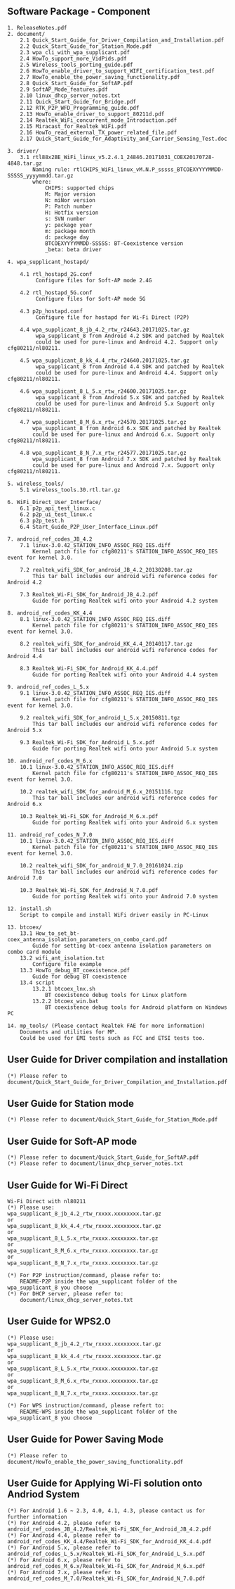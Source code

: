 
## Software Package - Component

	1. ReleaseNotes.pdf
	2. document/
		2.1 Quick_Start_Guide_for_Driver_Compilation_and_Installation.pdf
		2.2 Quick_Start_Guide_for_Station_Mode.pdf
		2.3 wpa_cli_with_wpa_supplicant.pdf
		2.4 HowTo_support_more_VidPids.pdf
		2.5 Wireless_tools_porting_guide.pdf
		2.6 HowTo_enable_driver_to_support_WIFI_certification_test.pdf
		2.7 HowTo_enable_the_power_saving_functionality.pdf
		2.8 Quick_Start_Guide_for_SoftAP.pdf
		2.9 SoftAP_Mode_features.pdf
		2.10 linux_dhcp_server_notes.txt
		2.11 Quick_Start_Guide_for_Bridge.pdf
		2.12 RTK_P2P_WFD_Programming_guide.pdf
		2.13 HowTo_enable_driver_to_support_80211d.pdf
		2.14 Realtek_WiFi_concurrent_mode_Introduction.pdf
		2.15 Miracast_for_Realtek_WiFi.pdf
		2.16 HowTo_read_external_TX_power_related_file.pdf
		2.17 Quick_Start_Guide_for_Adaptivity_and_Carrier_Sensing_Test.doc

	3. driver/
		3.1 rtl88x2BE_WiFi_linux_v5.2.4.1_24846.20171031_COEX20170728-4848.tar.gz
			Naming rule: rtlCHIPS_WiFi_linux_vM.N.P_sssss_BTCOEXYYYYMMDD-SSSSS_yyyymmdd.tar.gz
			where:
				CHIPS: supported chips
				M: Major version
				N: miNor version
				P: Patch number
				H: Hotfix version
				s: SVN number
				y: package year
				m: package month
				d: package day
				BTCOEXYYYYMMDD-SSSSS: BT-Coexistence version
				_beta: beta driver
		
	4. wpa_supplicant_hostapd/

		4.1 rtl_hostapd_2G.conf
			 Configure files for Soft-AP mode 2.4G

		4.2 rtl_hostapd_5G.conf
			 Configure files for Soft-AP mode 5G

		4.3 p2p_hostapd.conf
			 Configure file for hostapd for Wi-Fi Direct (P2P)
			 		
		4.4 wpa_supplicant_8_jb_4.2_rtw_r24643.20171025.tar.gz
			 wpa_supplicant_8 from Android 4.2 SDK and patched by Realtek
			 could be used for pure-linux and Android 4.2. Support only cfg80211/nl80211.

		4.5 wpa_supplicant_8_kk_4.4_rtw_r24640.20171025.tar.gz
			 wpa_supplicant_8 from Android 4.4 SDK and patched by Realtek
			 could be used for pure-linux and Android 4.4. Support only cfg80211/nl80211.
			 
		4.6 wpa_supplicant_8_L_5.x_rtw_r24600.20171025.tar.gz
			 wpa_supplicant_8 from Android 5.x SDK and patched by Realtek
			 could be used for pure-linux and Android 5.x Support only cfg80211/nl80211.

		4.7 wpa_supplicant_8_M_6.x_rtw_r24570.20171025.tar.gz
			wpa_supplicant_8 from Android 6.x SDK and patched by Realtek
			could be used for pure-linux and Android 6.x. Support only cfg80211/nl80211.

		4.8 wpa_supplicant_8_N_7.x_rtw_r24577.20171025.tar.gz
			wpa_supplicant_8 from Android 7.x SDK and patched by Realtek
			could be used for pure-linux and Android 7.x. Support only cfg80211/nl80211.

	5. wireless_tools/
		5.1 wireless_tools.30.rtl.tar.gz

	6. WiFi_Direct_User_Interface/
		6.1 p2p_api_test_linux.c
		6.2 p2p_ui_test_linux.c
		6.3 p2p_test.h
		6.4 Start_Guide_P2P_User_Interface_Linux.pdf
	
	7. android_ref_codes_JB_4.2
		7.1 linux-3.0.42_STATION_INFO_ASSOC_REQ_IES.diff
			Kernel patch file for cfg80211's STATION_INFO_ASSOC_REQ_IES event for kernel 3.0.

		7.2 realtek_wifi_SDK_for_android_JB_4.2_20130208.tar.gz
			This tar ball includes our android wifi reference codes for Android 4.2

		7.3 Realtek_Wi-Fi_SDK_for_Android_JB_4.2.pdf
			Guide for porting Realtek wifi onto your Android 4.2 system

	8. android_ref_codes_KK_4.4
		8.1 linux-3.0.42_STATION_INFO_ASSOC_REQ_IES.diff
			Kernel patch file for cfg80211's STATION_INFO_ASSOC_REQ_IES event for kernel 3.0.

		8.2 realtek_wifi_SDK_for_android_KK_4.4_20140117.tar.gz
			This tar ball includes our android wifi reference codes for Android 4.4

		8.3 Realtek_Wi-Fi_SDK_for_Android_KK_4.4.pdf
			Guide for porting Realtek wifi onto your Android 4.4 system	

	9. android_ref_codes_L_5.x
		9.1 linux-3.0.42_STATION_INFO_ASSOC_REQ_IES.diff
			Kernel patch file for cfg80211's STATION_INFO_ASSOC_REQ_IES event for kernel 3.0.

		9.2 realtek_wifi_SDK_for_android_L_5.x_20150811.tgz
			This tar ball includes our android wifi reference codes for Android 5.x

		9.3 Realtek_Wi-Fi_SDK_for_Android_L_5.x.pdf
			Guide for porting Realtek wifi onto your Android 5.x system			

	10. android_ref_codes_M_6.x
		10.1 linux-3.0.42_STATION_INFO_ASSOC_REQ_IES.diff
			Kernel patch file for cfg80211's STATION_INFO_ASSOC_REQ_IES event for kernel 3.0.

		10.2 realtek_wifi_SDK_for_android_M_6.x_20151116.tgz
			This tar ball includes our android wifi reference codes for Android 6.x

		10.3 Realtek_Wi-Fi_SDK_for_Android_M_6.x.pdf
			Guide for porting Realtek wifi onto your Android 6.x system		

	11. android_ref_codes_N_7.0
		10.1 linux-3.0.42_STATION_INFO_ASSOC_REQ_IES.diff
			Kernel patch file for cfg80211's STATION_INFO_ASSOC_REQ_IES event for kernel 3.0.

		10.2 realtek_wifi_SDK_for_android_N_7.0_20161024.zip
			This tar ball includes our android wifi reference codes for Android 7.0

		10.3 Realtek_Wi-Fi_SDK_for_Android_N_7.0.pdf
			Guide for porting Realtek wifi onto your Android 7.0 system

	12. install.sh
		Script to compile and install WiFi driver easily in PC-Linux
	
	13. btcoex/ 
		13.1 How_to_set_bt-coex_antenna_isolation_parameters_on_combo_card.pdf
			Guide for setting bt-coex antenna isolation parameters on combo card module
		13.2 wifi_ant_isolation.txt
			Configure file example
		13.3 HowTo_debug_BT_coexistence.pdf
			Guide for debug BT coexistence
		13.4 script
			13.2.1 btcoex_lnx.sh
				BT coexistence debug tools for Linux platform
			13.2.2 btcoex_win.bat
				BT coexistence debug tools for Android platform on Windows PC

	14.	mp_tools/ (Please contact Realtek FAE for more information)
		Documents and utilities for MP.
		Could be used for EMI tests such as FCC and ETSI tests too.
	

## User Guide for Driver compilation and installation
	(*) Please refer to document/Quick_Start_Guide_for_Driver_Compilation_and_Installation.pdf

## User Guide for Station mode
	(*) Please refer to document/Quick_Start_Guide_for_Station_Mode.pdf

## User Guide for Soft-AP mode
	(*) Please refer to document/Quick_Start_Guide_for_SoftAP.pdf
	(*) Please refer to document/linux_dhcp_server_notes.txt

## User Guide for Wi-Fi Direct
	Wi-Fi Direct with nl80211
	(*) Please use:
	wpa_supplicant_8_jb_4.2_rtw_rxxxx.xxxxxxxx.tar.gz
	or
	wpa_supplicant_8_kk_4.4_rtw_rxxxx.xxxxxxxx.tar.gz
	or
	wpa_supplicant_8_L_5.x_rtw_rxxxx.xxxxxxxx.tar.gz
	or
	wpa_supplicant_8_M_6.x_rtw_rxxxx.xxxxxxxx.tar.gz
	or
	wpa_supplicant_8_N_7.x_rtw_rxxxx.xxxxxxxx.tar.gz

	(*) For P2P instruction/command, please refer to:
		README-P2P inside the wpa_supplicant folder of the wpa_supplicant_8 you choose
	(*) For DHCP server, please refer to:
		document/linux_dhcp_server_notes.txt
		
## User Guide for WPS2.0
	(*) Please use:
	wpa_supplicant_8_jb_4.2_rtw_rxxxx.xxxxxxxx.tar.gz
	or
	wpa_supplicant_8_kk_4.4_rtw_rxxxx.xxxxxxxx.tar.gz
	or
	wpa_supplicant_8_L_5.x_rtw_rxxxx.xxxxxxxx.tar.gz
	or
	wpa_supplicant_8_M_6.x_rtw_rxxxx.xxxxxxxx.tar.gz
	or
	wpa_supplicant_8_N_7.x_rtw_rxxxx.xxxxxxxx.tar.gz

	(*) For WPS instruction/command, please refert to:
		README-WPS inside the wpa_supplicant folder of the wpa_supplicant_8 you choose

## User Guide for Power Saving Mode
	(*) Please refer to document/HowTo_enable_the_power_saving_functionality.pdf

## User Guide for Applying Wi-Fi solution onto Andriod System
	(*) For Android 1.6 ~ 2.3, 4.0, 4.1, 4.3, please contact us for further information
	(*) For Android 4.2, please refer to android_ref_codes_JB_4.2/Realtek_Wi-Fi_SDK_for_Android_JB_4.2.pdf
	(*) For Android 4.4, please refer to android_ref_codes_KK_4.4/Realtek_Wi-Fi_SDK_for_Android_KK_4.4.pdf
	(*) For Android 5.x, please refer to android_ref_codes_L_5.x/Realtek_Wi-Fi_SDK_for_Android_L_5.x.pdf
	(*) For Android 6.x, please refer to android_ref_codes_M_6.x/Realtek_Wi-Fi_SDK_for_Android_M_6.x.pdf
	(*) For Android 7.x, please refer to android_ref_codes_M_7.0/Realtek_Wi-Fi_SDK_for_Android_N_7.0.pdf

